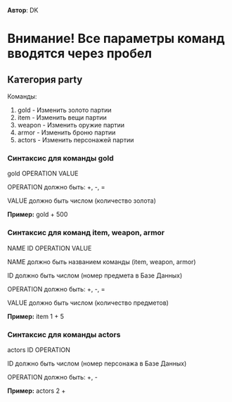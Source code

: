 **Автор**: DK

# **Внимание!** Все параметры команд вводятся через пробел

## Категория **party**
Команды:

1. gold - Изменить золото партии
2. item - Изменить вещи партии
3. weapon - Изменить оружие партии
4. armor - Изменить броню партии
5. actors - Изменить персонажей партии

### **Синтаксис для команды gold**
gold OPERATION VALUE

OPERATION должно быть: +, -, =

VALUE должно быть числом (количество золота)

**Пример:** gold + 500

### **Синтаксис для команд item, weapon, armor**
NAME ID OPERATION VALUE

NAME должно быть названием команды (item, weapon, armor)

ID должно быть числом (номер предмета в Базе Данных)

OPERATION должно быть: +, -, =

VALUE должно быть числом (количество предметов)

**Пример:** item 1 + 5

### **Синтаксис для команды actors**
actors ID OPERATION

ID должно быть числом (номер персонажа в Базе Данных)

OPERATION должно быть: +, -

**Пример:** actors 2 +
